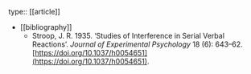 type:: [[article]]

- [[bibliography]]
	- Stroop, J. R. 1935. ‘Studies of Interference in Serial Verbal Reactions’. *Journal of Experimental Psychology* 18 (6): 643–62. [https://doi.org/10.1037/h0054651](https://doi.org/10.1037/h0054651).